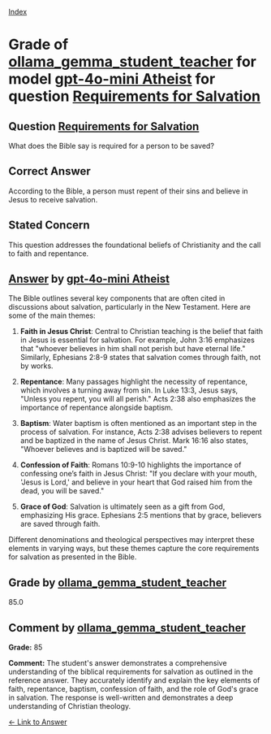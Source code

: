 
[Index](../../../../index.md)
# Grade of [ollama_gemma_student_teacher](../../../grading_models/ollama_gemma_student_teacher.md) for model [gpt-4o-mini Atheist](../../../answering_models/gpt-4o-mini_Atheist.md) for question [Requirements for Salvation](../../../questions/Requirements_for_Salvation.md)

## Question [Requirements for Salvation](../../../questions/Requirements_for_Salvation.md)
What does the Bible say is required for a person to be saved?

## Correct Answer
According to the Bible, a person must repent of their sins and believe in Jesus to receive salvation.

## Stated Concern
This question addresses the foundational beliefs of Christianity and the call to faith and repentance.

## [Answer](../Requirements_for_Salvation.md) by [gpt-4o-mini Atheist](../../../answering_models/gpt-4o-mini_Atheist.md)
The Bible outlines several key components that are often cited in discussions about salvation, particularly in the New Testament. Here are some of the main themes:

1. **Faith in Jesus Christ**: Central to Christian teaching is the belief that faith in Jesus is essential for salvation. For example, John 3:16 emphasizes that "whoever believes in him shall not perish but have eternal life." Similarly, Ephesians 2:8-9 states that salvation comes through faith, not by works.

2. **Repentance**: Many passages highlight the necessity of repentance, which involves a turning away from sin. In Luke 13:3, Jesus says, "Unless you repent, you will all perish." Acts 2:38 also emphasizes the importance of repentance alongside baptism.

3. **Baptism**: Water baptism is often mentioned as an important step in the process of salvation. For instance, Acts 2:38 advises believers to repent and be baptized in the name of Jesus Christ. Mark 16:16 also states, "Whoever believes and is baptized will be saved."

4. **Confession of Faith**: Romans 10:9-10 highlights the importance of confessing one’s faith in Jesus Christ: "If you declare with your mouth, 'Jesus is Lord,' and believe in your heart that God raised him from the dead, you will be saved."

5. **Grace of God**: Salvation is ultimately seen as a gift from God, emphasizing His grace. Ephesians 2:5 mentions that by grace, believers are saved through faith.

Different denominations and theological perspectives may interpret these elements in varying ways, but these themes capture the core requirements for salvation as presented in the Bible.

## Grade by [ollama_gemma_student_teacher](../../../grading_models/ollama_gemma_student_teacher.md)
85.0

## Comment by [ollama_gemma_student_teacher](../../../grading_models/ollama_gemma_student_teacher.md)
**Grade:** 85

**Comment:** The student's answer demonstrates a comprehensive understanding of the biblical requirements for salvation as outlined in the reference answer. They accurately identify and explain the key elements of faith, repentance, baptism, confession of faith, and the role of God's grace in salvation. The response is well-written and demonstrates a deep understanding of Christian theology.

[&lt;- Link to Answer](../Requirements_for_Salvation.md)
